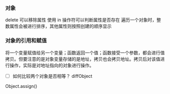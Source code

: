 ### 对象
delete 可以移除属性
使用 in 操作符可以判断属性是否存在
遍历一个对象时，整数属性会被进行排序，其他属性则按照创建的顺序显示

### 对象的引用和赋值
将一个变量赋值给另一个变量；函数返回一个值；函数接受一个参数，都会进行值拷贝。但要注意的是对象变量存储的是地址，拷贝也会拷贝地址。拷贝后对该值进行操作，实际是对地址指向的对象进行操作。

- [ ] 如何比较两个对象是否相等？
diffObject

Object.assign()